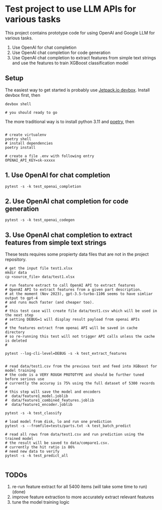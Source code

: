 
# Test project to use LLM APIs for various tasks

This project contains prototype code for using OpenAI and Google LLM for various tasks.

1. Use OpenAI for chat completion
2. Use OpenAI chat completion for code generation
3. Use OpenAI chat completion to extract features from simple text strings and use the features to train XGBoost classification model

## Setup

The easiest way to get started is probably use [Jetpack.io devbox](https://www.jetpack.io/devbox). Install devbox first, then

```shell
devbox shell

# you should ready to go

```

The more traditional way is to install python 3.11 and [poetry](https://python-poetry.org/), then

```shell

# create virtualenv
poetry shell
# install dependencies
poetry install

# create a file .env with following entry
OPENAI_API_KEY=sk-xxxxx

```

## 1. Use OpenAI for chat completion

```shell
pytest -s -k test_openai_completion

```

## 2. Use OpenAI chat completion for code generation

```shell
pytest -s -k test_openai_codegen

```

## 3. Use OpenAI chat completion to extract features from simple text strings

These tests requires some propierty data files that are not in the project repository.

```shell
# get the input file test1.xlsx
mkdir data
cp <source_file> data/test1.xlsx

# run feature extract to call OpenAI API to extract features
# OpenAI API to extract features from a given part description.
# at the moment (Nov 2023), gpt-3.5-turbo-1106 seems to have simliar output to gpt-4
# and runs much faster (and cheaper too).
#
# this test case will create file data/test1.csv which will be used in the next step
# setting DEBUG=1 will display result payload from openai APIs
#
# the features extract from openai API will be saved in cache directory
# so re-running this test will not trigger API calls unless the cache is deleted
#

pytest --log-cli-level=DEBUG -s -k test_extract_features


# read data/test1.csv from the previous test and feed into XGBoost for model training
# the code is a VERY ROUGH PROTOTYPE and should be further tuned before serious use
# currently the accuray is 75% using the full dataset of 5300 records
#
# this step will save the model and encoders
#  data/feature1_model.joblib
#  data/feature1_combined_features.joblib
#  data/feature1_encoder.joblib

pytest -s -k test_classify

# load model from disk, lo and run one prediction
pytest -s --fromfile=tests/parts.txt -k test_batch_predict

# read all rows from data/test1.csv and run prediction using the trained model
# the result will be saved to data/compare1.csv.
# currently the hit ratio is 86%
# need new data to verify
pytest -s -k test_predict_all


```

## TODOs

1. re-run feature extract for all 5400 items (will take some time to run) (done)
2. improve feature extraction to more accurately extract relevant features
3. tune the model training logic
